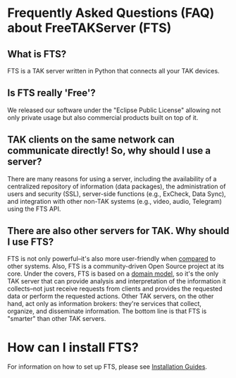 # Frequently Asked Questions (FAQ) about FreeTAKServer (FTS)

## What is FTS?
FTS is a TAK server written in Python that connects all your TAK devices.

## Is FTS really 'Free'?
We released our software under the "Eclipse Public License" allowing not only private usage but also commercial products built on top of it.

## TAK clients on the same network can communicate directly! So, why should I use a server?
There are many reasons for using a server, including the availability of a centralized repository of information (data packages), the administration of users and security (SSL), server-side functions (e.g., ExCheck, Data Sync), and integration with other non-TAK systems (e.g., video, audio, Telegram) using the FTS API.

## There are also other servers for TAK. Why should I use FTS?
FTS is not only powerful–it's also more user-friendly when [compared](https://github.com/FreeTAKTeam/FreeTAKServer-User-Docs/blob/main/docs/About/FeaturesCompared.md) to other systems. Also, FTS is a community-driven Open Source project at its core. Under the covers, FTS is based on a [domain model](https://github.com/FreeTAKTeam/FreeTAKServer-User-Docs/blob/main/docs/About/architecture/COTDomain.md), so it's the only TAK server that can provide analysis and interpretation of the information it collects–not just receive requests from clients and provides the requested data or perform the requested actions.
Other TAK servers, on the other hand, act only as information brokers: they're services that collect, organize, and disseminate information.
The bottom line is that FTS is "smarter" than other TAK servers.

# How can I install FTS?
For information on how to set up FTS, please see [Installation Guides](https://freetakteam.github.io/FreeTAKServer-User-Docs/Installation/Tools/).
